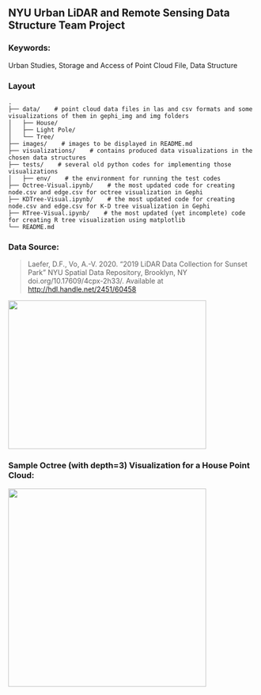 ## NYU Urban LiDAR and Remote Sensing Data Structure Team Project

### Keywords: 

Urban Studies, Storage and Access of Point Cloud File, Data Structure

### Layout
```
.
├── data/    # point cloud data files in las and csv formats and some visualizations of them in gephi_img and img folders
│   ├── House/
│   ├── Light Pole/
│   └── Tree/
├── images/    # images to be displayed in README.md
├── visualizations/    # contains produced data visualizations in the chosen data structures
├── tests/    # several old python codes for implementing those visualizations
│   ├── env/    # the environment for running the test codes
├── Octree-Visual.ipynb/    # the most updated code for creating node.csv and edge.csv for octree visualization in Gephi
├── KDTree-Visual.ipynb/    # the most updated code for creating node.csv and edge.csv for K-D tree visualization in Gephi
├── RTree-Visual.ipynb/    # the most updated (yet incomplete) code for creating R tree visualization using matplotlib
└── README.md
```

### Data Source:
> Laefer, D.F., Vo, A.-V. 2020. “2019 LiDAR Data Collection for Sunset Park” NYU Spatial Data Repository, Brooklyn, NY doi.org/10.17609/4cpx-2h33/. Available at http://hdl.handle.net/2451/60458

<img src="images/data.png" width="400" height="300">

### Sample Octree (with depth=3) Visualization for a House Point Cloud:

<img src="images/incomplete_octree_visual.png" width="400" height="400">
